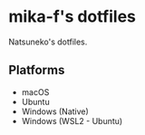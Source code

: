 # mika-f's dotfiles

Natsuneko's dotfiles.

## Platforms

- macOS
- Ubuntu
- Windows (Native)
- Windows (WSL2 - Ubuntu)

